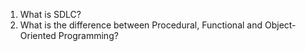 
1. What is SDLC?
2. What is the difference between Procedural, Functional and Object-Oriented Programming?
